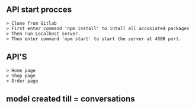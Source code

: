 ## API start procces

    > Clone from Gitlab
    > First enter command 'npm install' to intall all accosiated packages
    > Then run Localhost server.
    > Then enter command 'npm start' to start the server at 4000 port.

## API'S

    > Home page
    > Shop page
    > Order page

## model created till = conversations
